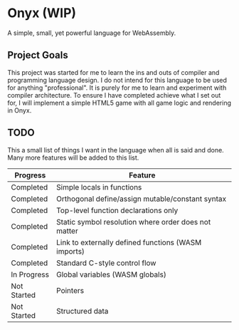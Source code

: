 # Onyx (WIP)
A simple, small, yet powerful language for WebAssembly.

## Project Goals
This project was started for me to learn the ins and outs of compiler and programming language design.
I do not intend for this language to be used for anything "professional".
It is purely for me to learn and experiment with compiler architecture.
To ensure I have completed achieve what I set out for, I will implement a simple HTML5 game with all game logic and rendering in Onyx.

## TODO
This a small list of things I want in the language when all is said and done. Many more features will be added to this list.

| Progress | Feature |
|----------|---------|
| Completed | Simple locals in functions |
| Completed | Orthogonal define/assign mutable/constant syntax |
| Completed | Top-level function declarations only |
| Completed | Static symbol resolution where order does not matter |
| Completed | Link to externally defined functions (WASM imports) |
| Completed | Standard C-style control flow |
| In Progress | Global variables (WASM globals) |
| Not Started | Pointers |
| Not Started | Structured data |
